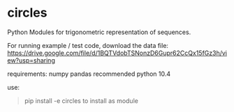 # circles
Python Modules for trigonometric representation of sequences.

For running example / test code, download the data file:
https://drive.google.com/file/d/1BQTVdobTSNonzD6Gupr62CcQx15fGz3h/view?usp=sharing


requirements:
numpy
pandas
recommended python 10.4

use:
> pip install -e circles
to install as module
